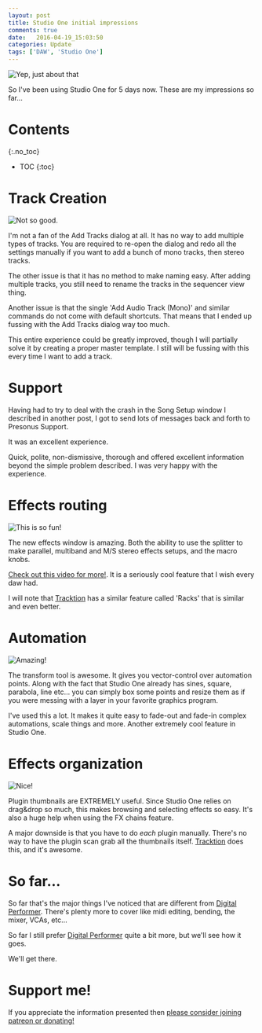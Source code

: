 ```yaml
---
layout: post
title: Studio One initial impressions
comments: true
date:   2016-04-19_15:03:50 
categories: Update
tags: ['DAW', 'Studio One']
---
```


![Yep, just about that](/assets/S12/Blank.jpg)

So I've been using Studio One for 5 days now. These are my impressions so far...

<!--more-->

# Contents
{:.no_toc}
* TOC
{:toc}

# Track Creation

![Not so good.](/assets/S12/TrackCreate.jpg)

I'm not a fan of the Add Tracks dialog at all. It has no way to add multiple types of tracks. You are required to re-open the dialog and redo all the settings manually if you want to add a bunch of mono tracks, then stereo tracks.

The other issue is that it has no method to make naming easy. After adding multiple tracks, you still need to rename the tracks in the sequencer view thing.

Another issue is that the single 'Add Audio Track (Mono)' and similar commands do not come with default shortcuts. That means that I ended up fussing with the Add Tracks dialog way too much.

This entire experience could be greatly improved, though I will partially solve it by creating a proper master template. I still will be fussing with this every time I want to add a track.

# Support

Having had to try to deal with the crash in the Song Setup window I described in another post, I got to send lots of messages back and forth to Presonus Support.

It was an excellent experience.

Quick, polite, non-dismissive, thorough and offered excellent information beyond the simple problem described. I was very happy with the experience.

# Effects routing

![This is so fun!](/assets/S12/Splitter.jpg)

The new effects window is amazing. Both the ability to use the splitter to make parallel, multiband and M/S stereo effects setups, and the macro knobs. 

[Check out this video for more!](https://www.youtube.com/watch?v=YA-ODMD19as). It is a seriously cool feature that I wish every daw had.

I will note that [Tracktion](https://www.tracktion.com/) has a similar feature called 'Racks' that is similar and even better.

# Automation

![Amazing!](/assets/S12/Automation.jpg)

The transform tool is awesome. It gives you vector-control over automation points. Along with the fact that Studio One already has sines, square, parabola, line etc... you can simply box some points and resize them as if you were messing with a layer in your favorite graphics program.

I've used this a lot. It makes it quite easy to fade-out and fade-in complex automations, scale things and more. Another extremely cool feature in Studio One.

# Effects organization

![Nice!](/assets/S12/Effects.jpg)

Plugin thumbnails are EXTREMELY useful. Since Studio One relies on drag&drop so much, this makes browsing and selecting effects so easy. It's also a huge help when using the FX chains feature.

A major downside is that you have to do _each_ plugin manually. There's no way to have the plugin scan grab all the thumbnails itself. [Tracktion](https://www.tracktion.com/) does this, and it's awesome.

# So far...

So far that's the major things I've noticed that are different from [Digital Performer](http://www.motu.com/products/software/dp). There's plenty more to cover like midi editing, bending, the mixer, VCAs, etc...

So far I still prefer [Digital Performer](http://www.motu.com/products/software/dp) quite a bit more, but we'll see how it goes.

We'll get there.

# Support me!

If you appreciate the information presented then <a href="/DonateNow/">please consider joining patreon or donating!</a>




